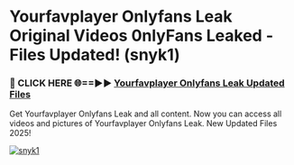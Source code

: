 # Yourfavplayer Onlyfans Leak Original Videos 0nlyFans Leaked - Files Updated! (snyk1)

<h3>🔴 CLICK HERE 🌐==►► <a href="https://tinyurl.com/x26r9saj" rel="nofollow">Yourfavplayer Onlyfans Leak Updated Files</a></h3>

Get Yourfavplayer Onlyfans Leak and all content. Now you can access all videos and pictures of Yourfavplayer Onlyfans Leak. New Updated Files 2025!

[![snyk1](https://i.imgur.com/LkgZPqh.gif)](https://tinyurl.com/x26r9saj)
